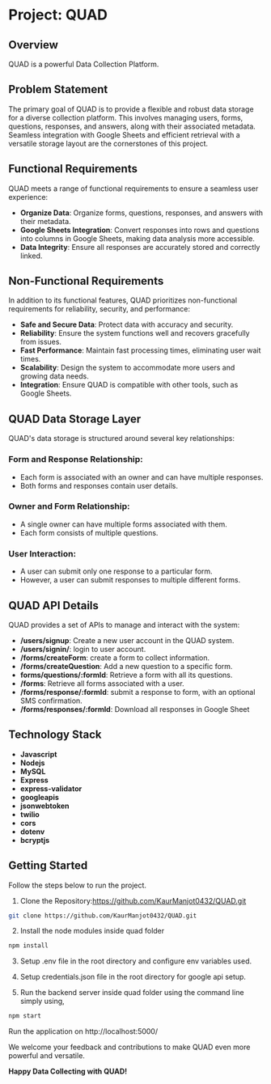 # Project: QUAD 

## Overview

QUAD is a powerful Data Collection Platform.

## Problem Statement

The primary goal of QUAD is to provide a flexible and robust data storage for a diverse collection platform. This involves managing users, forms, questions, responses, and answers, along with their associated metadata. Seamless integration with Google Sheets and efficient retrieval with a versatile storage layout are the cornerstones of this project.

## Functional Requirements

QUAD meets a range of functional requirements to ensure a seamless user experience:

- **Organize Data**: Organize forms, questions, responses, and answers with their metadata.
- **Google Sheets Integration**: Convert responses into rows and questions into columns in Google Sheets, making data analysis more accessible.
- **Data Integrity**: Ensure all responses are accurately stored and correctly linked.

## Non-Functional Requirements

In addition to its functional features, QUAD prioritizes non-functional requirements for reliability, security, and performance:

- **Safe and Secure Data**: Protect data with accuracy and security.
- **Reliability**: Ensure the system functions well and recovers gracefully from issues.
- **Fast Performance**: Maintain fast processing times, eliminating user wait times.
- **Scalability**: Design the system to accommodate more users and growing data needs.
- **Integration**: Ensure QUAD is compatible with other tools, such as Google Sheets.

## QUAD Data Storage Layer

QUAD's data storage is structured around several key relationships:

### Form and Response Relationship:

- Each form is associated with an owner and can have multiple responses.
- Both forms and responses contain user details.

### Owner and Form Relationship:

- A single owner can have multiple forms associated with them.
- Each form consists of multiple questions.

### User Interaction:

- A user can submit only one response to a particular form.
- However, a user can submit responses to multiple different forms.

## QUAD API Details

QUAD provides a set of APIs to manage and interact with the system:

- **/users/signup**: Create a new user account in the QUAD system.
- **/users/signin/**: login to user account.
- **/forms/createForm**: create a form to collect information.
- **/forms/createQuestion**: Add a new question to a specific form.
- **forms/questions/:formId**: Retrieve a form with all its questions.
- **/forms**: Retrieve all forms associated with a user.
- **/forms/response/:formId**: submit a response to form, with an optional SMS confirmation.
- **/forms/responses/:formId**: Download all responses in Google Sheet 

## Technology Stack

- **Javascript**
- **Nodejs**
- **MySQL**
- **Express**
- **express-validator**
- **googleapis**
- **jsonwebtoken**
- **twilio**
- **cors**
- **dotenv**
- **bcryptjs**

## Getting Started

Follow the steps below to run the project.

1. Clone the Repository:https://github.com/KaurManjot0432/QUAD.git

```bash
git clone https://github.com/KaurManjot0432/QUAD.git
```

2. Install the node modules inside quad folder

```bash
npm install
```

3. Setup .env file in the root directory and configure env variables used.

5. Setup credentials.json file in the root directory for google api setup.

6. Run the backend server inside quad folder using the command line simply using,

```bash
npm start
```


Run the application on http://localhost:5000/


We welcome your feedback and contributions to make QUAD even more powerful and versatile.

**Happy Data Collecting with QUAD!**
